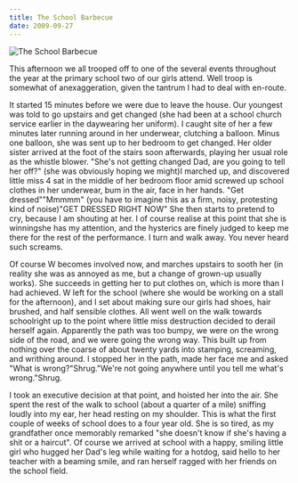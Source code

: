 ```yaml
---
title: The School Barbecue
date: 2009-09-27
---
```


![The School Barbecue](https://source.unsplash.com/l7dbl-sUg3k/1600x900)

This afternoon we all trooped off to one of the several events throughout the year at the primary school two of our girls attend. Well troop is somewhat of anexaggeration, given the tantrum I had to deal with en-route.

It started 15 minutes before we were due to leave the house. Our youngest was told to go upstairs and get changed (she had been at a school church service earlier in the daywearing her uniform). I caught site of her a few minutes later running around in her underwear, clutching a balloon. Minus one balloon, she was sent up to her bedroom to get changed. Her older sister arrived at the foot of the stairs soon afterwards, playing her usual role as the whistle blower. "She's not getting changed Dad, are you going to tell her off?" (she was obviously hoping we might)I marched up, and discovered little miss 4 sat in the middle of her bedroom floor amid screwed up school clothes in her underwear, bum in the air, face in her hands. "Get dressed""Mmmmm" (you have to imagine this as a firm, noisy, protesting kind of noise)"GET DRESSED RIGHT NOW" She then starts to pretend to cry, because I am shouting at her. I of course realise at this point that she is winningshe has my attention, and the hysterics are finely judged to keep me there for the rest of the performance. I turn and walk away. You never heard such screams.

Of course W becomes involved now, and marches upstairs to sooth her (in reality she was as annoyed as me, but a change of grown-up usually works). She succeeds in getting her to put clothes on, which is more than I had achieved. W left for the school (where she would be working on a stall for the afternoon), and I set about making sure our girls had shoes, hair brushed, and half sensible clothes. All went well on the walk towards schoolright up to the point where little miss destruction decided to derail herself again. Apparently the path was too bumpy, we were on the wrong side of the road, and we were going the wrong way. This built up from nothing over the coarse of about twenty yards into stamping, screaming, and writhing around. I stopped her in the path, made her face me and asked "What is wrong?"Shrug."We're not going anywhere until you tell me what's wrong."Shrug.

I took an executive decision at that point, and hoisted her into the air. She spent the rest of the walk to school (about a quarter of a mile) sniffing loudly into my ear, her head resting on my shoulder. This is what the first couple of weeks of school does to a four year old. She is so tired, as my grandfather once memorably remarked "she doesn't know if she's having a shit or a haircut". Of course we arrived at school with a happy, smiling little girl who hugged her Dad's leg while waiting for a hotdog, said hello to her teacher with a beaming smile, and ran herself ragged with her friends on the school field.